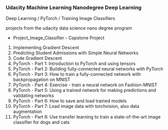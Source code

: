 ### Udacity Machine Learning Nanodegree Deep Learning

Deep Learning / PyTorch / Training Image Classifiers

projects from the udacity data science nano degree program

- Project_Image_Classifier - Capstone Project

01. Implementing Gradient Descent
02. Predicting Student Admissions with Simple Neural Networks
03. Code Gradient Descent
04. PyTorch - Part 1: Introduction to PyTorch and using tensors
05. PyTorch - Part 2: Building fully-connected neural networks with PyTorch
06. PyTorch - Part 3: How to train a fully-connected network with backpropagation on MNIST
07. PyTorch - Part 4: Exercise - train a neural network on Fashion-MNIST
08. PyTorch - Part 5: Using a trained network for making predictions and validating networks
09. PyTorch - Part 6: How to save and load trained models
10. PyTorch - Part 7: Load image data with torchvision, also data augmentation
11. PyTorch - Part 8: Use transfer learning to train a state-of-the-art image classifier for dogs and cats
